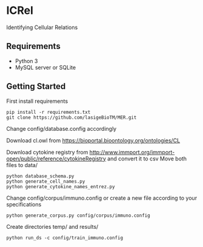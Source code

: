 # ICRel
Identifying Cellular Relations

## Requirements
* Python 3
* MySQL server or SQLite


## Getting Started

First install requirements
```
pip install -r requirements.txt
git clone https://github.com/lasigeBioTM/MER.git
```
Change config/database.config accordingly

Download cl.owl from https://bioportal.bioontology.org/ontologies/CL

Download cytokine registry from http://www.immport.org/immport-open/public/reference/cytokineRegistry and convert it to csv
Move both files to data/

```
python database_schema.py
python generate_cell_names.py
python generate_cytokine_names_entrez.py
```

Change config/corpus/immuno.config or create a new file according to your specifications

```
python generate_corpus.py config/corpus/immuno.config
```

Create directories temp/ and results/

```
python run_ds -c config/train_immuno.config
```
